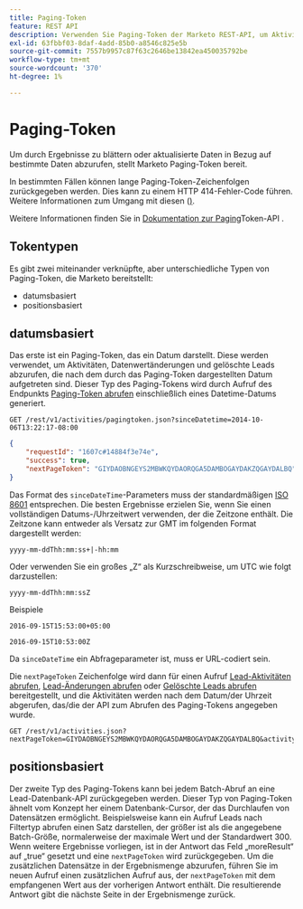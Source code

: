 ```yaml
---
title: Paging-Token
feature: REST API
description: Verwenden Sie Paging-Token der Marketo REST-API, um Aktivitäten und Leads abzurufen. Sie umfassen datums- und positionsbasierte Token, ISO 8601 SinceDatetime und 414-Fehler.
exl-id: 63fbbf03-8daf-4add-85b0-a8546c825e5b
source-git-commit: 7557b9957c87f63c2646be13842ea450035792be
workflow-type: tm+mt
source-wordcount: '370'
ht-degree: 1%

---
```


# Paging-Token

Um durch Ergebnisse zu blättern oder aktualisierte Daten in Bezug auf bestimmte Daten abzurufen, stellt Marketo Paging-Token bereit.

In bestimmten Fällen können lange Paging-Token-Zeichenfolgen zurückgegeben werden. Dies kann zu einem HTTP 414-Fehler-Code führen. Weitere Informationen zum Umgang mit diesen ([) &#x200B;](error-codes.md).

Weitere Informationen finden Sie in [&#x200B; Dokumentation zur Paging](https://developer.adobe.com/marketo-apis/api/mapi/#tag/Activities/operation/getActivitiesPagingTokenUsingGET)Token-API .

## Tokentypen

Es gibt zwei miteinander verknüpfte, aber unterschiedliche Typen von Paging-Token, die Marketo bereitstellt:

- datumsbasiert
- positionsbasiert

## datumsbasiert

Das erste ist ein Paging-Token, das ein Datum darstellt. Diese werden verwendet, um Aktivitäten, Datenwertänderungen und gelöschte Leads abzurufen, die nach dem durch das Paging-Token dargestellten Datum aufgetreten sind. Dieser Typ des Paging-Tokens wird durch Aufruf des Endpunkts [Paging-Token abrufen](https://developer.adobe.com/marketo-apis/api/mapi/#tag/Activities/operation/getActivitiesPagingTokenUsingGET) einschließlich eines Datetime-Datums generiert.

```
GET /rest/v1/activities/pagingtoken.json?sinceDatetime=2014-10-06T13:22:17-08:00
```

```json
{
    "requestId": "1607c#14884f3e74e",
    "success": true,
    "nextPageToken": "GIYDAOBNGEYS2MBWKQYDAORQGA5DAMBOGAYDAKZQGAYDALBQ"
}
```

Das Format des `sinceDateTime`-Parameters muss der standardmäßigen [ISO 8601](https://de.wikipedia.org/wiki/ISO_8601) entsprechen. Die besten Ergebnisse erzielen Sie, wenn Sie einen vollständigen Datums-/Uhrzeitwert verwenden, der die Zeitzone enthält. Die Zeitzone kann entweder als Versatz zur GMT im folgenden Format dargestellt werden:

`yyyy-mm-ddThh:mm:ss+|-hh:mm`

Oder verwenden Sie ein großes „Z“ als Kurzschreibweise, um UTC wie folgt darzustellen:

`yyyy-mm-ddThh:mm:ssZ`

Beispiele

`2016-09-15T15:53:00+05:00`

`2016-09-15T10:53:00Z`

Da `sinceDateTime` ein Abfrageparameter ist, muss er URL-codiert sein.

Die `nextPageToken` Zeichenfolge wird dann für einen Aufruf [Lead-Aktivitäten abrufen](https://developer.adobe.com/marketo-apis/api/mapi/#tag/Activities/operation/getLeadActivitiesUsingGET), [Lead-Änderungen abrufen](https://developer.adobe.com/marketo-apis/api/mapi/#tag/Activities/operation/getLeadChangesUsingGET) oder [Gelöschte Leads abrufen](https://developer.adobe.com/marketo-apis/api/mapi/#tag/Activities/operation/getDeletedLeadsUsingGET) bereitgestellt, und die Aktivitäten werden nach dem Datum/der Uhrzeit abgerufen, das/die der API zum Abrufen des Paging-Tokens angegeben wurde.

```
GET /rest/v1/activities.json?nextPageToken=GIYDAOBNGEYS2MBWKQYDAORQGA5DAMBOGAYDAKZQGAYDALBQ&activityTypeIds=1&activityTypeIds=12
```

## positionsbasiert

Der zweite Typ des Paging-Tokens kann bei jedem Batch-Abruf an eine Lead-Datenbank-API zurückgegeben werden. Dieser Typ von Paging-Token ähnelt vom Konzept her einem Datenbank-Cursor, der das Durchlaufen von Datensätzen ermöglicht. Beispielsweise kann ein Aufruf Leads nach Filtertyp abrufen einen Satz darstellen, der größer ist als die angegebene Batch-Größe, normalerweise der maximale Wert und der Standardwert 300. Wenn weitere Ergebnisse vorliegen, ist in der Antwort das Feld „moreResult“ auf „true“ gesetzt und eine `nextPageToken` wird zurückgegeben. Um die zusätzlichen Datensätze in der Ergebnismenge abzurufen, führen Sie im neuen Aufruf einen zusätzlichen Aufruf aus, der `nextPageToken` mit dem empfangenen Wert aus der vorherigen Antwort enthält. Die resultierende Antwort gibt die nächste Seite in der Ergebnismenge zurück.
